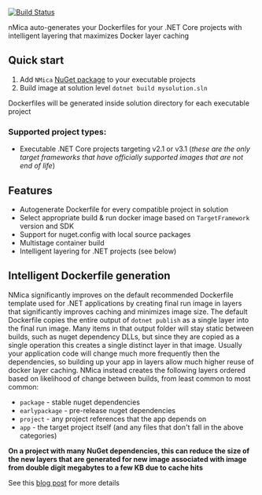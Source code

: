 [![Build Status](https://dev.azure.com/nmica/NMica/_apis/build/status/NMica.NMica?branchName=master)](https://dev.azure.com/nmica/NMica/_build/latest?definitionId=1&branchName=master)

nMica auto-generates your Dockerfiles for your .NET Core projects with intelligent layering that maximizes Docker layer caching

## Quick start
1. Add `NMica` [NuGet package](https://www.nuget.org/packages/NMica) to your executable projects
2. Build image at solution level `dotnet build mysolution.sln`

Dockerfiles will be generated inside solution directory for each executable project

### Supported project types:

- Executable .NET Core projects targeting v2.1 or v3.1 (*these are the only target frameworks that have officially supported images that are not end of life*)

## Features
- Autogenerate Dockerfile for every compatible project in solution
- Select appropriate build & run docker image based on `TargetFramework` version and SDK
- Support for nuget.config with local source packages 
- Multistage container build
- Intelligent layering for .NET projects (see below)

## Intelligent Dockerfile generation

NMica significantly improves on the default recommended Dockerfile template used for .NET applications by creating final run image in layers that significantly improves caching and minimizes image size. The default Dockerfile copies the entire output of `dotnet publish` as a single layer into the final run image. Many items in that output folder will stay static between builds, such as nuget dependency DLLs, but since they are copied as a single operation this creates a single distinct layer in that image. Usually your application code will change much more frequently then the dependencies, so building up your app in layers allow much higher reuse of docker layer caching. NMica instead creates the following layers ordered based on likelihood of change between builds, from least common to most common:

- `package` - stable nuget dependencies 
- `earlypackage` - pre-release nuget dependencies
- `project` - any project references that the app depends on
- `app` - the target project itself (and any files that don't fall in the above categories)

**On a project with many NuGet dependencies, this can reduce the size of the new layers that are generated for new image associated with image from double digit megabytes to a few KB due to cache hits**

See this [blog post](https://stakhov.pro/building-efficient-net-docker-images/) for more details
